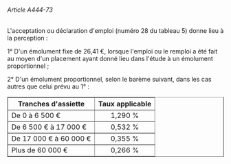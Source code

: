 ###### Article A444-73

L'acceptation ou déclaration d'emploi (numéro 28 du tableau 5) donne lieu à la perception :

1° D'un émolument fixe de 26,41 €, lorsque l'emploi ou le remploi a été fait au moyen d'un placement ayant donné lieu dans l'étude à un émolument proportionnel ;

2° D'un émolument proportionnel, selon le barème suivant, dans les cas autres que celui prévu au 1° :

<table border="1"><tbody>
 <tr>
  <th>Tranches d'assiette</th>
  <th>Taux applicable</th>
 </tr>
 <tr>
  <td>De 0 à 6 500 €</td>
  <td align="center">1,290 %</td>
 </tr>
 <tr>
  <td>De 6 500 € à 17 000 €</td>
  <td align="center">0,532 %</td>
 </tr>
 <tr>
  <td>De 17 000 € à 60 000 €</td>
  <td align="center">0,355 %</td>
 </tr>
 <tr>
  <td>Plus de 60 000 €</td>
  <td align="center">0,266 %</td>
 </tr>
</tbody></table>

